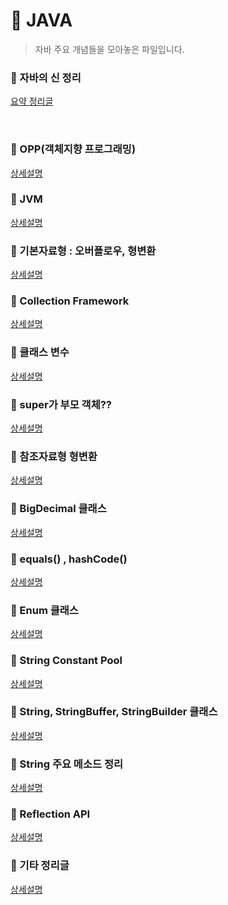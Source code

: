 # :pushpin: JAVA
> 자바 주요 개념들을 모아놓은 파일입니다.

### :pushpin: 자바의 신 정리
[요약 정리글](https://github.com/kimcno3/godofjava)

<br>

### :pushpin: OPP(객체지향 프로그래밍)
[상세설명](https://github.com/kimcno3/TIL/blob/main/programming_language/java/java_opp.md)
### :pushpin: JVM
[상세설명](https://github.com/kimcno3/TIL/blob/main/programming_language/java/java_jvm.md)
### :pushpin: 기본자료형 : 오버플로우, 형변환
[상세설명](https://github.com/kimcno3/TIL/blob/main/programming_language/java/java_overflow.md)
### :pushpin: Collection Framework
[상세설명](https://github.com/kimcno3/TIL/blob/main/programming_language/java/java_collection.md)
### :pushpin: 클래스 변수
[상세설명](https://github.com/kimcno3/TIL/blob/main/programming_language/java/java_class_variable.md)
### :pushpin: super가 부모 객체??
[상세설명](https://github.com/kimcno3/TIL/blob/main/programming_language/java/java_super.md)
### :pushpin: 참조자료형 형변환
[상세설명](https://github.com/kimcno3/TIL/blob/main/programming_language/java/java_reference_casting.md)
### :pushpin: BigDecimal 클래스
[상세설명](https://github.com/kimcno3/TIL/blob/main/programming_language/java/java_bigdecimal.md)
### :pushpin: equals() , hashCode()
[상세설명](https://github.com/kimcno3/TIL/blob/main/programming_language/java/java_equals_and_hashcode.md)
### :pushpin: Enum 클래스
[상세설명](https://github.com/kimcno3/TIL/blob/main/programming_language/java/java_enum.md)
### :pushpin: String Constant Pool
[상세설명](https://github.com/kimcno3/TIL/blob/main/programming_language/java/java_constant_pool.md)
### :pushpin: String, StringBuffer, StringBuilder 클래스
[상세설명](https://github.com/kimcno3/TIL/blob/main/programming_language/java/java_stringbuffer_stringbuilder.md)
### :pushpin: String 주요 메소드 정리
[상세설명](https://github.com/kimcno3/TIL/blob/main/programming_language/java/java_string_method.md)
### :pushpin: Reflection API
[상세설명](https://github.com/kimcno3/TIL/blob/main/programming_language/java/java_reflection.md)
### :pushpin: 기타 정리글
[상세설명](https://github.com/kimcno3/TIL/blob/main/programming_language/java/java_etc.md)
